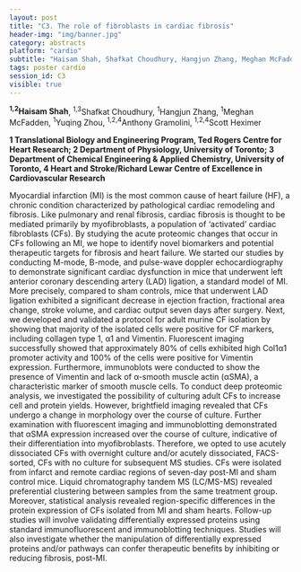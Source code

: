 ```yaml
---
layout: post
title: "C3. The role of fibroblasts in cardiac fibrosis"
header-img: "img/banner.jpg"
category: abstracts
platform: "cardio"
subtitle: "Haisam Shah, Shafkat Choudhury, Hangjun Zhang, Meghan McFadden, Yuqing Zhou, Anthony Gramolini, Scott Heximer"
tags: poster cardio
session_id: C3
visible: true
---
```

**<sup>1,2</sup>Haisam Shah**, <sup>1,3</sup>Shafkat Choudhury, <sup>1</sup>Hangjun Zhang, <sup>1</sup>Meghan McFadden, <sup>1</sup>Yuqing Zhou, <sup>1,2,4</sup>Anthony Gramolini, <sup>1,2,4</sup>Scott Heximer

__1 Translational Biology and Engineering Program, Ted Rogers Centre for Heart Research; 2 Department of Physiology, University of Toronto; 3 Department of Chemical Engineering & Applied Chemistry, University of Toronto, 4 Heart and Stroke/Richard Lewar Centre of Excellence in Cardiovascular Research__

Myocardial infarction (MI) is the most common cause of heart failure (HF), a chronic condition characterized by pathological cardiac remodeling and fibrosis. Like pulmonary and renal fibrosis, cardiac fibrosis is thought to be mediated primarily by myofibroblasts, a population of ‘activated’ cardiac fibroblasts (CFs). By studying the acute proteomic changes that occur in CFs following an MI, we hope to identify novel biomarkers and potential therapeutic targets for fibrosis and heart failure. We started our studies by conducting M-mode, B-mode, and pulse-wave doppler echocardiography to demonstrate significant cardiac dysfunction in mice that underwent left anterior coronary descending artery (LAD) ligation, a standard model of MI. More precisely, compared to sham controls, mice that underwent LAD ligation exhibited a significant decrease in ejection fraction, fractional area change, stroke volume, and cardiac output seven days after surgery. Next, we developed and validated a protocol for adult murine CF isolation by showing that majority of the isolated cells were positive for CF markers, including collagen type 1, α1 and Vimentin. Fluorescent imaging successfully showed that approximately 80% of cells exhibited high Col1α1 promoter activity and 100% of the cells were positive for Vimentin expression. Furthermore, immunoblots were conducted to show the presence of Vimentin and lack of α-smooth muscle actin (αSMA), a characteristic marker of smooth muscle cells. To conduct deep proteomic analysis, we investigated the possibility of culturing adult CFs to increase cell and protein yields. However, brightfield imaging revealed that CFs undergo a change in morphology over the course of culture. Further examination with fluorescent imaging and immunoblotting demonstrated that αSMA expression increased over the course of culture, indicative of their differentiation into myofibroblasts. Therefore, we opted to use acutely dissociated CFs with overnight culture and/or acutely dissociated, FACS-sorted, CFs with no culture for subsequent MS studies. CFs were isolated from infarct and remote cardiac regions of seven-day post-MI and sham control mice. Liquid chromatography tandem MS (LC/MS-MS) revealed preferential clustering between samples from the same treatment group. Moreover, statistical analysis revealed region-specific differences in the protein expression of CFs isolated from MI and sham hearts. Follow-up studies will involve validating differentially expressed proteins using standard immunofluorescent and immunoblotting techniques. Studies will also investigate whether the manipulation of differentially expressed proteins and/or pathways can confer therapeutic benefits by inhibiting or reducing fibrosis, post-MI.
